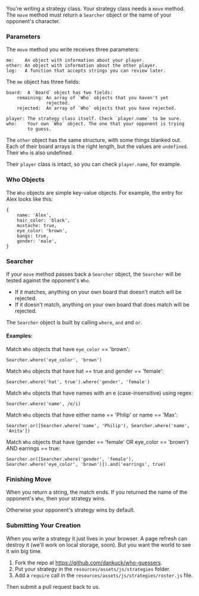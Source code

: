 
You're writing a strategy class. Your strategy class needs a `move` method. The `move` method must return a `Searcher` object or the name of your opponent's character.

### Parameters

The `move` method you write receives three parameters:

```
me:    An object with information about your player.
other: An object with information about the other player.
log:   A function that accepts strings you can review later.
```

The `me` object has three fields:

```
board:  A `Board` object has two fields:
    remaining: An array of `Who` objects that you haven't yet
               rejected.
    rejected:  An array of `Who` objects that you have rejected.

player: The strategy class itself. Check `player.name` to be sure.
who:    Your own `Who` object. The one that your opponent is trying 
        to guess.
```

The `other` object has the same structure, with some things blanked out. Each of their board arrays is the right length, but the values are `undefined`. Their `Who` is also undefined. 

Their `player` class is intact, so you can check `player.name`, for example.

### Who Objects

The `Who` objects are simple key-value objects. For example, the entry for Alex looks like this:

```
{
    name: 'Alex',
    hair_color: 'black',
    mustache: true,
    eye_color: 'brown',
    bangs: true,
    gender: 'male',
}
```

### Searcher

If your `move` method passes back a `Searcher` object, the `Searcher` will be tested against the opponent's `Who`.

* If it matches, anything on your own board that doesn't match will be rejected.
* If it doesn't match, anything on your own board that does match will be rejected.

The `Searcher` object is built by calling `where`, `and` and `or`. 

#### Examples:

Match `Who` objects that have `eye_color` == 'brown':
```
Searcher.where('eye_color', 'brown')
```

Match `Who` objects that have hat == true and gender == 'female':
```
Searcher.where('hat', true').where('gender', 'female')
```

Match `Who` objects that have names with an e (case-insensitive) using regex:
```
Searcher.where('name', /e/i)
```

Match `Who` objects that have either name == 'Philip' or name == 'Max':
```
Searcher.or([Searcher.where('name', 'Philip'), Searcher.where('name', 'Anita'])
```

Match `Who` objects that have (gender == 'female' OR eye_color == 'brown') AND earrings == true:
```
Searcher.or([Searcher.where('gender', 'female'), Searcher.where('eye_color', 'brown')]).and('earrings', true)
```

### Finishing Move

When you return a string, the match ends. If you returned the name of the opponent's `Who`, then your strategy wins.

Otherwise your opponent's strategy wins by default.

### Submitting Your Creation

When you write a strategy it just lives in your browser. A page refresh can destroy it (we'll work on local storage, soon). But you want the world to see it win big time.

1. Fork the repo at <a href="https://github.com/dankuck/who-guessers" target="_blank">https://github.com/dankuck/who-guessers</a>.
2. Put your strategy in the `resources/assets/js/strategies` folder.
3. Add a `require` call in the `resources/assets/js/strategies/roster.js` file.

Then submit a pull request back to us.
